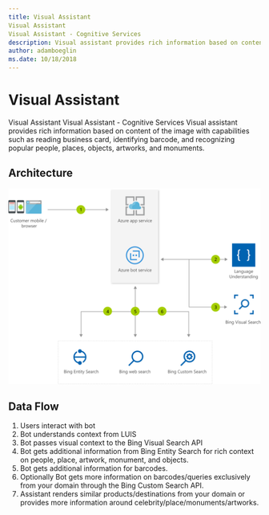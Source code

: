 ```yaml
---
title: Visual Assistant
Visual Assistant
Visual Assistant - Cognitive Services 
description: Visual assistant provides rich information based on content of the image with capabilities such as reading business card, identifying barcode, and recognizing popular people, places, objects, artworks, and monuments.
author: adamboeglin
ms.date: 10/18/2018
---
```

# Visual Assistant
Visual Assistant
Visual Assistant - Cognitive Services 
Visual assistant provides rich information based on content of the image with capabilities such as reading business card, identifying barcode, and recognizing popular people, places, objects, artworks, and monuments.

## Architecture
<img src="media/visual-assistant.svg" alt='architecture diagram' />

## Data Flow
1. Users interact with bot
1. Bot understands context from LUIS
1. Bot passes visual context to the Bing Visual Search API
1. Bot gets additional information from Bing Entity Search for rich context on people, place, artwork, monument, and objects.
1. Bot gets additional information for barcodes.
1. Optionally Bot gets more information on barcodes/queries exclusively from your domain through the Bing Custom Search API.
1. Assistant renders similar products/destinations from your domain or provides more information around celebrity/place/monuments/artworks.